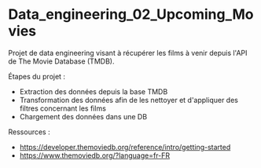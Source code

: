 # Data_engineering_02_Upcoming_Movies
Projet de data engineering visant à récupérer les films à venir depuis l'API de The Movie Database (TMDB).


Étapes du projet :
 - Extraction des données depuis la base TMDB 
 - Transformation des données afin de les nettoyer et d'appliquer des filtres concernant les films
 - Chargement des données dans une DB

Ressources : 
* https://developer.themoviedb.org/reference/intro/getting-started
* https://www.themoviedb.org/?language=fr-FR

